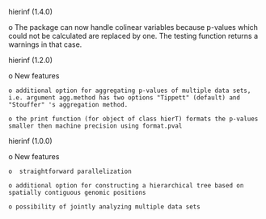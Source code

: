 
hierinf (1.4.0)

  o The package can now handle colinear variables because p-values which could not be calculated are replaced by one. The testing function returns a warnings in that case. 

hierinf (1.2.0)

  o New features

    o additional option for aggregating p-values of multiple data sets, i.e. argument agg.method has two options "Tippett" (default) and "Stouffer" 's aggregation method. 

    o the print function (for object of class hierT) formats the p-values smaller then machine precision using format.pval

hierinf (1.0.0)

  o New features

    o  straightforward parallelization

    o additional option for constructing a hierarchical tree based on spatially contiguous genomic positions

    o possibility of jointly analyzing multiple data sets
